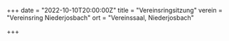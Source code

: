 +++
date = "2022-10-10T20:00:00Z"
title = "Vereinsringsitzung"
verein = "Vereinsring Niederjosbach"
ort = "Vereinssaal, Niederjosbach"

+++
